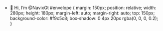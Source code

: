 - 👋 Hi, I’m @NavixGt
  #envelope {
    margin: 150px;
    position: relative;
    width: 280px;
    height: 180px;
    margin-left: auto;
    margin-right: auto;
    top: 150px;
    background-color: #f9c5c8;
    box-shadow: 0 4px 20px rgba(0, 0, 0, 0.2);
}
